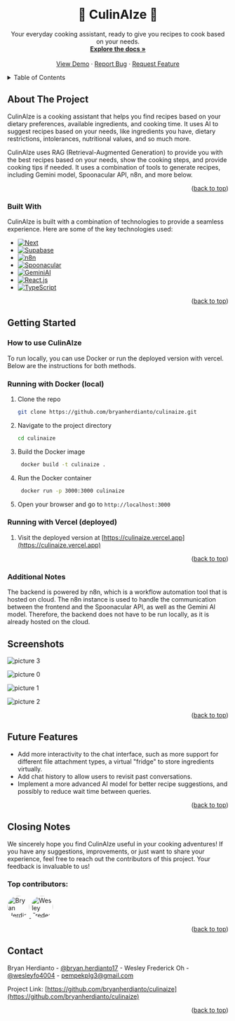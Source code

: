 <a id="readme-top"></a>

<!-- PROJECT LOGO -->
<br />
<div align="center">

  <h1 align="center">🍳  CulinAIze  🧠</h1>


  <p align="center">
    Your everyday cooking assistant, ready to give you recipes to cook based on your needs.
    <br />
    <a href="https://github.com/bryanherdianto/culinaize?tab=readme-ov-file"><strong>Explore the docs »</strong></a>
    <br />
    <br />
    <a href="https://github.com/bryanherdianto/culinaize">View Demo</a>
    &middot;
    <a href="https://github.com/bryanherdianto/culinaize/issues/newlabels=bug&template=bug-report---.md">Report Bug</a>
    &middot;
    <a href="https://github.com/bryanherdianto/culinaize/issues/new?labels=enhancement&template=feature-request---.md">Request Feature</a>
  </p>
</div>



<!-- TABLE OF CONTENTS -->
<details>
  <summary>Table of Contents</summary>
  <ol>
    <li>
      <a href="#about-the-project">About The Project</a>
      <ul>
        <li><a href="#built-with">Built With</a></li>
      </ul>
    </li>
    <li>
      <a href="#getting-started">Getting Started</a>
      <ul>
        <li><a href="#prerequisites">Prerequisites</a></li>
        <li><a href="#installation">Installation</a></li>
      </ul>
    </li>
    <li><a href="#usage">Usage</a></li>
    <li><a href="#contributing">Contributing</a></li>
    <li><a href="#contact">Contact</a></li>
  </ol>
</details>



<!-- ABOUT THE PROJECT -->
## About The Project

CulinAIze is a cooking assistant that helps you find recipes based on your dietary preferences, available ingredients, and cooking time. It uses AI to suggest recipes based on your needs, like ingredients you have, dietary restrictions, intolerances, nutritional values, and so much more.

CulinAIze uses RAG (Retrieval-Augmented Generation) to provide you with the best recipes based on your needs, show the cooking steps, and provide cooking tips if needed. It uses a combination of tools to generate recipes, including Gemini model, Spoonacular API, n8n, and more below.

<p align="right">(<a href="#readme-top">back to top</a>)</p>



### Built With

CulinAIze is built with a combination of technologies to provide a seamless experience. Here are some of the key technologies used:

* [![Next][Next.js]][Next.js-url]
* [![Supabase][Supabase]][Supabase-url]
* [![n8n][n8n]][n8n-url]
* [![Spoonacular][Spoonacular]][Spoonacular-url]
* [![GeminiAI][GeminiAI]][GeminiAI-url]
* [![React.js][React.js]][React-url]
* [![TypeScript][TypeScript]][TypeScript-url]

<p align="right">(<a href="#readme-top">back to top</a>)</p>



<!-- GETTING STARTED -->
## Getting Started

<h3> How to use CulinAIze</h3>

To run locally, you can use Docker or run the deployed version with vercel. Below are the instructions for both methods.

### Running with Docker (local)
1. Clone the repo
   ```sh
   git clone https://github.com/bryanherdianto/culinaize.git
   ```

2. Navigate to the project directory
   ```sh
   cd culinaize
   ```

3. Build the Docker image
   ```sh
    docker build -t culinaize .
    ```

4. Run the Docker container
   ```sh
    docker run -p 3000:3000 culinaize
    ```

5. Open your browser and go to `http://localhost:3000`

### Running with Vercel (deployed)

1. Visit the deployed version at [https://culinaize.vercel.app](https://culinaize.vercel.app)


<p align="right">(<a href="#readme-top">back to top</a>)</p>


### Additional Notes

The backend is powered by n8n, which is a workflow automation tool that is hosted on cloud. The n8n instance is used to handle the communication between the frontend and the Spoonacular API, as well as the Gemini AI model. Therefore, the backend does not have to be run locally, as it is already hosted on the cloud.

<!-- USAGE EXAMPLES -->
## Screenshots

![picture 3](https://i.imgur.com/2NT1G1M.jpeg)  

![picture 0](https://i.imgur.com/Ohsq3pk.png)  

![picture 1](https://i.imgur.com/Tmfplgt.jpeg)  

![picture 2](https://i.imgur.com/6sZfvMK.jpeg)  


<p align="right">(<a href="#readme-top">back to top</a>)</p>



<!-- ROADMAP -->
## Future Features

- Add more interactivity to the chat interface, such as more support for different file attachment types, a virtual "fridge" to store ingredients virtually.
- Add chat history to allow users to revisit past conversations.
- Implement a more advanced AI model for better recipe suggestions, and possibly to reduce wait time between queries.

<p align="right">(<a href="#readme-top">back to top</a>)</p>



<!-- CONTRIBUTING -->
## Closing Notes

We sincerely hope you find CulinAIze useful in your cooking adventures! If you have any suggestions, improvements, or just want to share your experience, feel free to reach out the contributors of this project. Your feedback is invaluable to us!

### Top contributors:

<a href="https://github.com/bryanherdianto" target="_blank">
  <img src="https://avatars.githubusercontent.com/u/73747143?s=48&v=4" width="50" height="50" alt="Bryan Herdianto" style="border-radius: 50%;">
</a>
<a href="https://github.com/sleepingpolice-afk" target="_blank">
  <img src="https://avatars.githubusercontent.com/u/144752573?v=4" width="50" height="50" alt="Wesley Frederick Oh" style="border-radius: 50%;">
</a>


<p align="right">(<a href="#readme-top">back to top</a>)</p>



<!-- CONTACT -->
## Contact

Bryan Herdianto - [@bryan.herdianto17](https://www.instagram.com/bryan.herdianto17/) -
Wesley Frederick Oh - [@wesleyfo4004](https://instagram.com/wesleyfo4004) - pempekplg3@gmail.com

Project Link: [https://github.com/bryanherdianto/culinaize](https://github.com/bryanherdianto/culinaize)

<p align="right">(<a href="#readme-top">back to top</a>)</p>



<!-- MARKDOWN LINKS & IMAGES -->
<!-- https://www.markdownguide.org/basic-syntax/#reference-style-links -->

[Next.js]: https://img.shields.io/badge/Next.js-000000?style=for-the-badge&logo=nextdotjs&logoColor=white
[Next.js-url]: https://nextjs.org/

[Supabase]: https://img.shields.io/badge/Supabase-3ECF8E?style=for-the-badge&logo=supabase&logoColor=white
[Supabase-url]: https://supabase.com/

[n8n]: https://img.shields.io/badge/n8n-FD723A?style=for-the-badge&logo=n8n&logoColor=white
[n8n-url]: https://n8n.io/

[React.js]: https://img.shields.io/badge/React-61DAFB?style=for-the-badge&logo=react&logoColor=black
[React-url]: https://reactjs.org/

[Spoonacular]: https://img.shields.io/badge/Spoonacular-5A5E63?style=for-the-badge
[Spoonacular-url]: https://spoonacular.com/food-api

[GeminiAI]: https://img.shields.io/badge/Google%20Gemini-886FBF?style=for-the-badge&logo=googlegemini&logoColor=white
[GeminiAI-url]: https://gemini.google.com/

[TypeScript]: https://img.shields.io/badge/TypeScript-3178C6?style=for-the-badge&logo=typescript&logoColor=white
[TypeScript-url]: https://www.typescriptlang.org/
